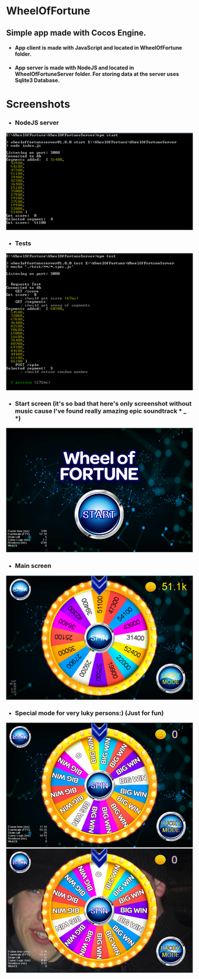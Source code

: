 # WheelOfFortune
## Simple app made with Cocos Engine.

* #### App client is made with JavaScript and located in WheelOfFortune folder.
* #### App server is made with NodeJS and located in WheelOfFortuneServer folder. For storing data at the server uses Sqlite3 Database.

# Screenshots

- ### NodeJS server
![](https://github.com/IDmikael/WheelOfFortune/blob/master/Screenshots/server.png)

- ### Tests
![](https://github.com/IDmikael/WheelOfFortune/blob/master/Screenshots/tests.png)

- ### Start screen (it's so bad that here's only screenshot without music cause I've found really amazing epic soundtrack * _ *)
![](https://github.com/IDmikael/WheelOfFortune/blob/master/Screenshots/start.png)

- ### Main screen
![](https://github.com/IDmikael/WheelOfFortune/blob/master/Screenshots/main.png)

- ### Special mode for very luky persons:) (Just for fun)
![](https://github.com/IDmikael/WheelOfFortune/blob/master/Screenshots/lucky1.png)
![](https://github.com/IDmikael/WheelOfFortune/blob/master/Screenshots/lucky2.png)
